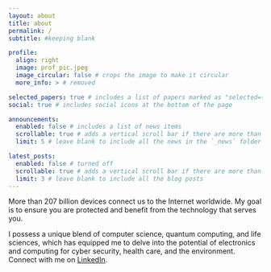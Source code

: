 ```yaml
---
layout: about
title: about
permalink: /
subtitle: #keeping blank

profile:
  align: right
  image: prof_pic.jpeg
  image_circular: false # crops the image to make it circular
  more_info: > # removed

selected_papers: true # includes a list of papers marked as "selected={true}"
social: true # includes social icons at the bottom of the page

announcements:
  enabled: false # includes a list of news items
  scrollable: true # adds a vertical scroll bar if there are more than 3 news items
  limit: 5 # leave blank to include all the news in the `_news` folder

latest_posts:
  enabled: false # turned off
  scrollable: true # adds a vertical scroll bar if there are more than 3 new posts items
  limit: 3 # leave blank to include all the blog posts
---
```


More than 207 billion devices connect us to the Internet worldwide. My goal is to ensure you are protected and benefit from the technology that serves you.

I possess a unique blend of computer science, quantum computing, and life sciences, which has equipped me to delve into the potential of electronics and computing for cyber security, health care, and the environment. Connect with me on [LinkedIn](https://www.linkedin.com/in/dallas-doherty-61663b202/). 
